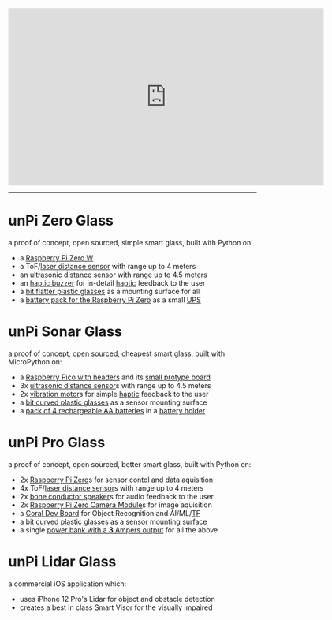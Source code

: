 <iframe src="https://player.vimeo.com/video/502333479" width="640" height="360" frameborder="0" allow="autoplay; fullscreen; picture-in-picture" allowfullscreen></iframe>

----

# unPi Zero Glass
a proof of concept, open sourced, simple smart glass, built with Python on:
- a [Raspberry Pi Zero W](https://www.raspberrypi.org/products/raspberry-pi-zero-w/)
- a ToF/[laser distance sensor](https://shop.pimoroni.com/products/vl53l1x-breakout) with range up to 4 meters
- an [ultrasonic distance sensor](https://shop.pimoroni.com/products/ultrasonic-distance-sensor-breakout) with range up to 4.5 meters
- an [haptic buzzer](https://shop.pimoroni.com/products/drv2605l-linear-actuator-haptic-breakout) for in-detail [haptic](https://en.wikipedia.org/wiki/Haptic_technology) feedback to the user
- a [bit flatter plastic glasses](https://www.amazon.de/gp/product/B00KM0QLCY/) as a mounting surface for all
- a [battery pack for the Raspberry Pi Zero](https://www.tindie.com/products/pisugar/pisugar2-battery-for-raspberry-pi-zero/) as a small [UPS](https://en.wikipedia.org/wiki/Uninterruptible_power_supply)

# unPi Sonar Glass
a proof of concept, [open source](https://github.com/unPi-ro/sonar.glass)d, cheapest smart glass, built with MicroPython on:
- a [Raspberry Pico with headers](https://shop.pimoroni.com/products/raspberry-pi-pico?variant=32402092326995) and its [small protype board](https://shop.pimoroni.com/products/pico-proto)
- 3x [ultrasonic distance sensor](https://shop.4tronix.co.uk/collections/sensors/products/hc-sr04p-low-voltage-ultrasonic-distance-sensor)s with range up to 4.5 meters
- 2x [vibration motor](https://shop.pimoroni.com/products/vibration-motor-11-6x4-6x4-8mm)s for simple [haptic](https://en.wikipedia.org/wiki/Haptic_technology) feedback to the user
- a [bit curved plastic glasses](https://www.amazon.de/gp/product/B0865YXFWH/) as a sensor mounting surface
- a [pack of 4 rechargeable AA batteries](https://www.amazon.de/-/en/Varta-rechargeable-battery-ready-silver-green/dp/B007FD5WIU/) in a [battery holder](https://shop.pimoroni.com/products/4-x-aa-battery-holder-with-on-off-switch)

# unPi Pro Glass
a proof of concept, open sourced, better smart glass, built with Python on:
- 2x [Raspberry Pi Zero](https://www.raspberrypi.org/products/raspberry-pi-zero/)s for sensor contol and data aquisition
- 4x ToF/[laser distance sensor](https://shop.pimoroni.com/products/vl53l1x-breakout)s with range up to 4 meters
- 2x [bone conductor speaker](https://shop.pimoroni.com/products/adafruit-bone-conductor-transducer-with-wires-8-ohm-1-watt)s for audio feedback to the user
- 2x [Raspberry Pi Zero Camera Module](https://shop.pimoroni.com/products/raspberry-pi-zero-camera-module?variant=37751082058)s for image aquisition
- a [Coral Dev Board](https://coral.ai/products/dev-board/) for Object Recognition and AI/ML/[TF](https://www.tensorflow.org/lite)
- a [bit curved plastic glasses](https://www.amazon.de/gp/product/B0865YXFWH/) as a sensor mounting surface
- a single [power bank with a **3** Ampers output](https://www.amazon.de/-/en/PowerCore-Essential-External-Delivery-Compatible-dp-B08LG2X98F/dp/B08LG2X98F/) for all the above

# unPi Lidar Glass
a commercial iOS application which:
- uses iPhone 12 Pro's Lidar for object and obstacle detection
- creates a best in class Smart Visor for the visually impaired
